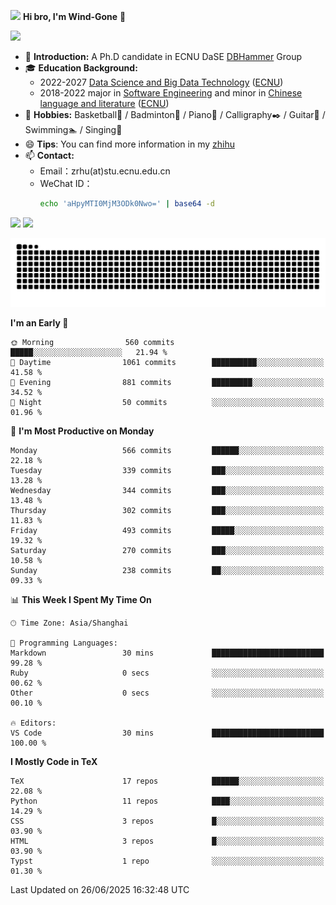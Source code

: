 <img src="https://media.giphy.com/media/LnQjpWaON8nhr21vNW/giphy.gif" width="60">  **Hi bro, I'm Wind-Gone** 👋

![](https://komarev.com/ghpvc/?username=your-github-Wind-Gone&style=flat-square)

- 🌱 **Introduction:** A Ph.D candidate in ECNU DaSE [DBHammer](https://dbhammer.github.io/) Group
- 🎓 **Education Background:**
  - 2022-2027 [Data Science and Big Data Technology](http://dase.ecnu.edu.cn/) ([ECNU](https://www.ecnu.edu.cn/))
  - 2018-2022 major in [Software Engineering](http://www.sei.ecnu.edu.cn/) and minor in [Chinese language and literature](https://zhwx.ecnu.edu.cn/) ([ECNU](https://www.ecnu.edu.cn/))
- 🐣 **Hobbies:** Basketball🏀 / Badminton🏸 / Piano🎹 / Calligraphy✒️ / Guitar🎸 / Swimming🏊 / Singing🎤
- 😄 **Tips**: You can find more information in my [zhihu](https://www.zhihu.com/people/hhhuhuh)
- 📫 **Contact:**
  - Email：zrhu(at)stu.ecnu.edu.cn
  - WeChat ID：
    ```bash
    echo 'aHpyMTI0MjM3ODk0Nwo=' | base64 -d
    ```
<div>
  <img width="390px" src="https://github-readme-stats.vercel.app/api?username=Wind-Gone&show_icons=true&theme=vue">
  <img width="415px" src="http://github-readme-streak-stats.herokuapp.com/?user=Wind-Gone&theme=vue">
<!--   <img width="390px" src="https://github-readme-stats.anuraghazra1.vercel.app/api/top-langs/?username=Wind-Gone&layout=compact&theme=vue" /> -->
</div>

<!--[![Zirui Hu's github activity graph](https://github-readme-activity-graph.vercel.app/graph?username=Wind-Gone&theme=flat-square)](https://github.com/Wind-Gone/github-readme-activity-graph)-->
![Snake animation](https://raw.githubusercontent.com/Wind-Gone/Wind-Gone/output/github-contribution-grid-snake.svg)

<!--START_SECTION:waka-->
**I'm an Early 🐤** 

```text
🌞 Morning                560 commits         █████░░░░░░░░░░░░░░░░░░░░   21.94 % 
🌆 Daytime                1061 commits        ██████████░░░░░░░░░░░░░░░   41.58 % 
🌃 Evening                881 commits         █████████░░░░░░░░░░░░░░░░   34.52 % 
🌙 Night                  50 commits          ░░░░░░░░░░░░░░░░░░░░░░░░░   01.96 % 
```
📅 **I'm Most Productive on Monday** 

```text
Monday                   566 commits         ██████░░░░░░░░░░░░░░░░░░░   22.18 % 
Tuesday                  339 commits         ███░░░░░░░░░░░░░░░░░░░░░░   13.28 % 
Wednesday                344 commits         ███░░░░░░░░░░░░░░░░░░░░░░   13.48 % 
Thursday                 302 commits         ███░░░░░░░░░░░░░░░░░░░░░░   11.83 % 
Friday                   493 commits         █████░░░░░░░░░░░░░░░░░░░░   19.32 % 
Saturday                 270 commits         ███░░░░░░░░░░░░░░░░░░░░░░   10.58 % 
Sunday                   238 commits         ██░░░░░░░░░░░░░░░░░░░░░░░   09.33 % 
```


📊 **This Week I Spent My Time On** 

```text
🕑︎ Time Zone: Asia/Shanghai

💬 Programming Languages: 
Markdown                 30 mins             █████████████████████████   99.28 % 
Ruby                     0 secs              ░░░░░░░░░░░░░░░░░░░░░░░░░   00.62 % 
Other                    0 secs              ░░░░░░░░░░░░░░░░░░░░░░░░░   00.10 % 

🔥 Editors: 
VS Code                  30 mins             █████████████████████████   100.00 % 
```

**I Mostly Code in TeX** 

```text
TeX                      17 repos            ██████░░░░░░░░░░░░░░░░░░░   22.08 % 
Python                   11 repos            ████░░░░░░░░░░░░░░░░░░░░░   14.29 % 
CSS                      3 repos             █░░░░░░░░░░░░░░░░░░░░░░░░   03.90 % 
HTML                     3 repos             █░░░░░░░░░░░░░░░░░░░░░░░░   03.90 % 
Typst                    1 repo              ░░░░░░░░░░░░░░░░░░░░░░░░░   01.30 % 
```




 Last Updated on 26/06/2025 16:32:48 UTC
<!--END_SECTION:waka-->
